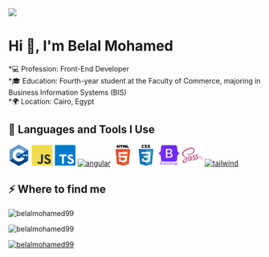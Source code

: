 <img src="[https://media.licdn.com/dms/image/v2/D4D16AQGHLVQxHD5bQw/profile-displaybackgroundimage-shrink_350_1400/profile-displaybackgroundimage-shrink_350_1400/0/1737988951889?e=1743638400&v=beta&t=TqUntu7aAF_UgDE1clsN8gRpyH9PKStlUECqwwv5ZZU](https://www.canva.com/design/DAGdblAcxgA/96hf1qZtNqUFn55w3nayTw/edit?utm_content=DAGdblAcxgA&utm_campaign=designshare&utm_medium=link2&utm_source=sharebutton)"/>

<h1>Hi 👋, I'm Belal Mohamed</h1>
<p>*💻 Profession: Front-End Developer <br>*🎓 Education: Fourth-year student at the Faculty of Commerce, majoring in Business Information Systems (BIS) <br>*🌍 Location: Cairo, Egypt</p>
<h2>🚀 Languages and Tools I Use</h2>
<p><a target="_blank" href="https://raw.githubusercontent.com/devicons/devicon/master/icons/cplusplus/cplusplus-original.svg" style="display: inline-block;"><img src="https://raw.githubusercontent.com/devicons/devicon/master/icons/cplusplus/cplusplus-original.svg" alt="cplusplus" width="42" height="42" /></a>
<a target="_blank" href="https://raw.githubusercontent.com/devicons/devicon/master/icons/javascript/javascript-original.svg" style="display: inline-block;"><img src="https://raw.githubusercontent.com/devicons/devicon/master/icons/javascript/javascript-original.svg" alt="javascript" width="42" height="42" /></a>
<a target="_blank" href="https://raw.githubusercontent.com/devicons/devicon/master/icons/typescript/typescript-original.svg" style="display: inline-block;"><img src="https://raw.githubusercontent.com/devicons/devicon/master/icons/typescript/typescript-original.svg" alt="typescript" width="42" height="42" /></a>
<a target="_blank" href="https://angular.io/assets/images/logos/angular/angular.svg" style="display: inline-block;"><img src="https://angular.io/assets/images/logos/angular/angular.svg" alt="angular" width="42" height="42" /></a>
<a target="_blank" href="https://raw.githubusercontent.com/devicons/devicon/master/icons/html5/html5-original-wordmark.svg" style="display: inline-block;"><img src="https://raw.githubusercontent.com/devicons/devicon/master/icons/html5/html5-original-wordmark.svg" alt="html5" width="42" height="42" /></a>
<a target="_blank" href="https://raw.githubusercontent.com/devicons/devicon/master/icons/css3/css3-original-wordmark.svg" style="display: inline-block;"><img src="https://raw.githubusercontent.com/devicons/devicon/master/icons/css3/css3-original-wordmark.svg" alt="css3" width="42" height="42" /></a>
<a target="_blank" href="https://raw.githubusercontent.com/devicons/devicon/master/icons/bootstrap/bootstrap-plain-wordmark.svg" style="display: inline-block;"><img src="https://raw.githubusercontent.com/devicons/devicon/master/icons/bootstrap/bootstrap-plain-wordmark.svg" alt="bootstrap" width="42" height="42" /></a>
<a target="_blank" href="https://raw.githubusercontent.com/devicons/devicon/master/icons/sass/sass-original.svg" style="display: inline-block;"><img src="https://raw.githubusercontent.com/devicons/devicon/master/icons/sass/sass-original.svg" alt="sass" width="42" height="42" /></a>
<a target="_blank" href="https://www.vectorlogo.zone/logos/tailwindcss/tailwindcss-icon.svg" style="display: inline-block;"><img src="https://www.vectorlogo.zone/logos/tailwindcss/tailwindcss-icon.svg" alt="tailwind" width="42" height="42" /></a></p>
<h2>⚡️ Where to find me</h2>
<p><img align="center" src="https://github-readme-stats.vercel.app/api?username=belalmohamed99&show_icons=true&locale=en" alt="belalmohamed99" /></p>
<p><img src="https://github-readme-stats.vercel.app/api/top-langs?username=belalmohamed99&show_icons=true&locale=en&layout=compact" alt="belalmohamed99" /></p>
<p><a href="https://github.com/ryo-ma/github-profile-trophy"><img src="https://github-profile-trophy.vercel.app/?username=belalmohamed99" alt="belalmohamed99" /></a></p>

